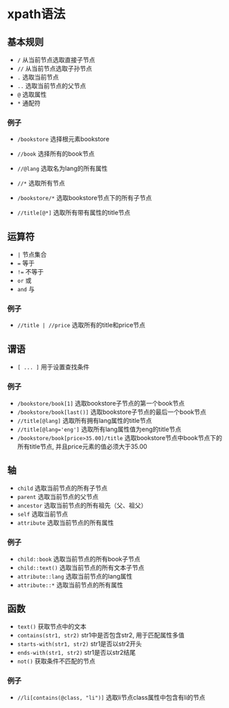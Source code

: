 

# xpath语法

## 基本规则
* `/`  从当前节点选取直接子节点
* `//` 从当前节点选取子孙节点
* `.`  选取当前节点
* `..` 选取当前节点的父节点
* `@`  选取属性
* `*`  通配符


### 例子
* `/bookstore`    选择根元素bookstore
* `//book`        选择所有的book节点
* `//@lang`       选取名为lang的所有属性

* `//*`              选取所有节点 
* `/bookstore/*`     选取bookstore节点下的所有子节点
* `//title[@*]`      选取所有带有属性的title节点



## 运算符
* `|`  节点集合
* `=`  等于
* `!=` 不等于
* `or` 或
* `and` 与


### 例子
* `//title | //price` 选取所有的title和price节点

## 谓语
* `[ ... ]` 用于设置查找条件

### 例子
* `/bookstore/book[1]`    选取bookstore子节点的第一个book节点
* `/bookstore/book[last()]` 选取bookstore子节点的最后一个book节点
* `//title[@lang]`     选取所有拥有lang属性的title节点
* `//title[@lang='eng']`     选取所有lang属性值为eng的title节点
* `/bookstore/book[price>35.00]/title`  选取bookstore节点中book节点下的所有title节点, 并且price元素的值必须大于35.00


## 轴
* `child`  选取当前节点的所有子节点
* `parent` 选取当前节点的父节点
* `ancestor` 选取当前节点的所有祖先（父、祖父）
* `self` 选取当前节点
* `attribute` 选取当前节点的所有属性


### 例子
* `child::book`  选取当前节点的所有book子节点
* `child::text()`  选取当前节点的所有文本子节点
* `attribute::lang` 选取当前节点的lang属性
* `attribute::*`   选取当前节点的所有属性


## 函数
* `text()` 获取节点中的文本
* `contains(str1, str2)` str1中是否包含str2, 用于匹配属性多值
* `starts-with(str1, str2)`  str1是否以str2开头
* `ends-with(str1, str2)`    str1是否以str2结尾
* `not()`  获取条件不匹配的节点

### 例子
* `//li[contains(@class, "li")]` 选取li节点class属性中包含有li的节点